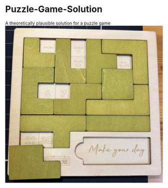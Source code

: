 # Puzzle-Game-Solution
A theoretically plausible solution for a puzzle game
![Description of the Game](./puzzle.png)
